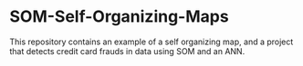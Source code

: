 # SOM-Self-Organizing-Maps
This repository contains an example of a self organizing map, and a project that detects credit card frauds in data using SOM and an ANN.
